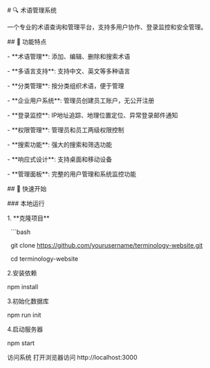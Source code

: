 \# 🔍 术语管理系统



一个专业的术语查询和管理平台，支持多用户协作、登录监控和安全管理。



\## 🌟 功能特点



\- \*\*术语管理\*\*: 添加、编辑、删除和搜索术语

\- \*\*多语言支持\*\*: 支持中文、英文等多种语言

\- \*\*分类管理\*\*: 按分类组织术语，便于管理

\- \*\*企业用户系统\*\*: 管理员创建员工账户，无公开注册

\- \*\*登录监控\*\*: IP地址追踪、地理位置定位、异常登录邮件通知

\- \*\*权限管理\*\*: 管理员和员工两级权限控制

\- \*\*搜索功能\*\*: 强大的搜索和筛选功能

\- \*\*响应式设计\*\*: 支持桌面和移动设备

\- \*\*管理面板\*\*: 完整的用户管理和系统监控功能



\## 🚀 快速开始



\### 本地运行



1\. \*\*克隆项目\*\*

&nbsp;  ```bash

&nbsp;  git clone https://github.com/yourusername/terminology-website.git

&nbsp;  cd terminology-website

2\.安装依赖

npm install

3\.初始化数据库

npm run init

4\.启动服务器

npm start

访问系统 打开浏览器访问 http://localhost:3000







